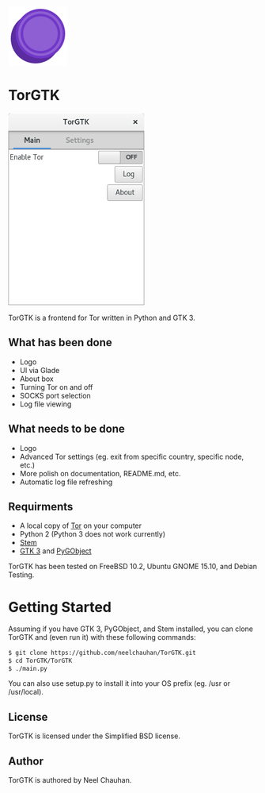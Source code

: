 ![TorGTK Logo](artwork/logo.png)
# TorGTK
![TorGTK Screenshot](artwork/screenshot.png)

TorGTK is a frontend for Tor written in Python and GTK 3. 

## What has been done
 * Logo
 * UI via Glade
 * About box
 * Turning Tor on and off
 * SOCKS port selection
 * Log file viewing

## What needs to be done
 * Logo
 * Advanced Tor settings (eg. exit from specific country, specific node, etc.)
 * More polish on documentation, README.md, etc.
 * Automatic log file refreshing

## Requirments
 * A local copy of [Tor](http://www.torproject.org/) on your computer
 * Python 2 (Python 3 does not work currently)
 * [Stem](https://stem.torproject.org/)
 * [GTK 3](http://www.gtk.org/) and [PyGObject](https://wiki.gnome.org/action/show/Projects/PyGObject?action=show&redirect=PyGObject)

TorGTK has been tested on FreeBSD 10.2, Ubuntu GNOME 15.10, and Debian Testing.

# Getting Started

Assuming if you have GTK 3, PyGObject, and Stem installed, you can clone TorGTK
and (even run it) with these following commands:

	$ git clone https://github.com/neelchauhan/TorGTK.git
	$ cd TorGTK/TorGTK
	$ ./main.py

You can also use setup.py to install it into your OS prefix (eg. /usr or
/usr/local).

## License
TorGTK is licensed under the Simplified BSD license.

## Author
TorGTK is authored by Neel Chauhan.
